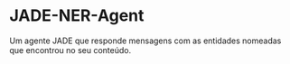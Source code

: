 # JADE-NER-Agent
Um agente JADE que responde mensagens com as entidades nomeadas que encontrou no seu conteúdo.
